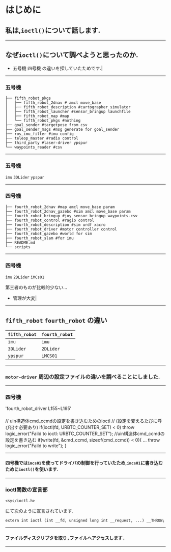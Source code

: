 # はじめに

## 私は,`ioctl()`について話します.

---

## なぜ`ioctl()`について調べようと思ったのか.


- 五号機 四号機 の違いを探していたためです.|

---

### 五号機

    ├── fifth_robot_pkgs
    │   ├── fifth_robot_2dnav # amcl move_base
    │   ├── fifth_robot_description #cartographer simulator
    │   ├── fifth_robot_launcher #sensor_bringup launchfile
    │   ├── fifth_robot_map #map
    │   └── fifth_robot_pkgs #nothing
    ├── goal_sender #targetpose from csv
    ├── goal_sender_msgs #msg generate for goal_sender
    ├── ros_imu_filter #imu config
    ├── teleop_master #radio control
    ├── third_party #laser-driver ypspur
    └── waypoints_reader #csv

---

### 五号機

`imu`
`3DLider`
`ypspur`

---

### 四号機

    ├── fourth_robot_2dnav #map amcl move_base param
    ├── fourth_robot_2dnav_gazebo #sim amcl move_base param
    ├── fourth_robot_bringup #joy sensor bringup waypoints-csv
    ├── fourth_robot_control #ragio control
    ├── fourth_robot_description #sim urdf xacro
    ├── fourth_robot_driver #motor controller control
    ├── fourth_robot_gazebo #world for sim
    ├── fourth_robot_slam #for imu
    ├── README.md
    └── scripts
    
---

### 四号機

`imu`
`2DLider`
`iMCs01`

第三者のものが比較的少ない...

- 管理が大変|

---

## `fifth_robot` `fourth_robot` の違い

|`fifth_robot`|`fourth_robot`|
---|---
|`imu`|`imu`|
|`3DLider`|`2DLider`|
|`ypspur`|`iMCS01`|

---

### `motor-driver` 周辺の設定ファイルの違いを調べることにしました.

---

### 四号機

'fourth_robot_driver L155~L165'

####

  // uin構造体cmd_ccmdの設定を書き込むためのioctl
  // (設定を変えるたびに呼び出す必要あり)
  if(ioctl(fd, URBTC_COUNTER_SET) < 0)
    throw logic_error("Faild to ioctl: URBTC_COUNTER_SET");
  //uin構造体cmd_ccmdの設定を書き込む
  if(write(fd, &cmd_ccmd, sizeof(cmd_ccmd)) < 0){
    ...
    throw logic_error("Faild to write");
  }

---

#### 四号機では`imcs01`を使ってドライバの制御を行っていたため,`imcs01`に書き込むために`ioctl()`を使います.

---

### ioctl関数の宣言部

`<sys/ioctl.h>`

にて次のように宣言されています.

`extern int ioctl (int __fd, unsigned long int __request, ...) __THROW;`

---

### `ファイルディスクリプタを取り,ファイルへアクセスします.`

---
